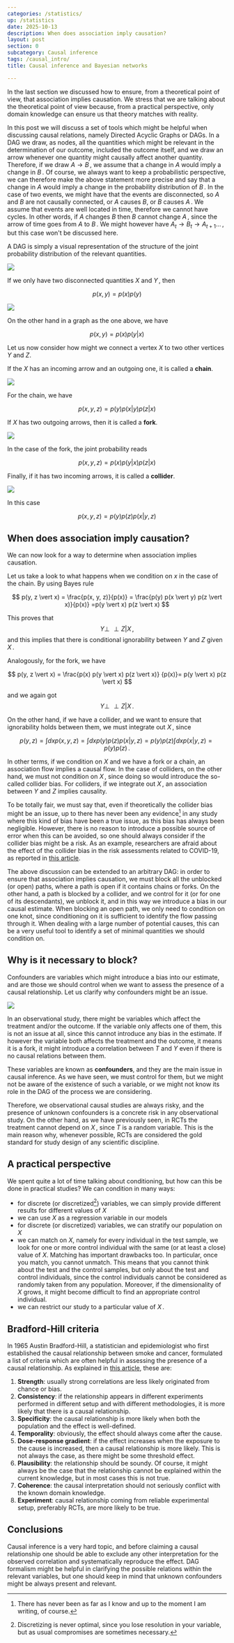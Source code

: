 ```yaml
---
categories: /statistics/
up: /statistics
date: 2025-10-13
description: When does association imply causation?
layout: post
section: 0
subcategory: Causal inference
tags: /causal_intro/
title: Causal inference and Bayesian networks

---
```





In the last section we discussed how to ensure, from a theoretical
point of view, that association implies causation.
We stress that we are talking about the theoretical point of view
because, from a practical perspective, only domain knowledge
can ensure us that theory matches with reality.

In this post we will discuss a set of tools which might be helpful
when discussing causal relations, namely Directed Acyclic Graphs or DAGs.
In a DAG we draw, as nodes, all the quantities which might
be relevant in the determination of our outcome, included the outcome
itself, and we draw an arrow whenever one quantity might causally affect another
quantity. Therefore, if we draw $A \rightarrow B\,,$
we assume that a change in $A$ would imply a change in $B\,.$
Of course, we always want to keep a probabilistic perspective,
we can therefore make the above statement more precise and
say that a change in $A$ would imply a change in the probability
distribution of $B\,.$
In the case of two events, we might have that the events are disconnected,
so $A$ and $B$ are not causally connected, or $A$ causes $B$, or $B$ causes
$A\,.$
We assume that events are well located in time, therefore we cannot have
cycles. In other words, if $A$ changes $B$ then $B$ cannot change $A\,,$
since the arrow of time goes from $A$ to $B\,.$
We might however have $A_t \rightarrow B_t \rightarrow A_{t+1}\dots\,,$
but this case won't be discussed here.

A DAG is simply a visual representation of the structure
of the joint probability distribution of the relevant quantities.

![](/docs/assets/images/statistics/causal_intro/disconnected.webp)

If we only have two disconnected quantities $X$ and $Y\,,$
then

$$
p(x, y) = p(x)p(y)
$$

![](/docs/assets/images/statistics/causal_intro/connected.webp)

On the other hand in a graph as the one above, we have

$$
p(x, y) = p(x) p(y \vert x)
$$

Let us now consider how might we connect a vertex $X$
to two other vertices $Y$ and $Z$. 

If the $X$ has an incoming arrow and an outgoing one, it is called a **chain**.

![](/docs/assets/images/statistics/causal_intro/chain.webp)

For the chain, we have

$$
p(x, y, z) = p(y) p(x \vert y) p(z \vert x)
$$

If $X$ has two outgoing arrows, then it is called a **fork**.

![](/docs/assets/images/statistics/causal_intro/fork.webp)

In the case of the fork, the joint probability reads

$$
p(x, y, z) = p(x) p(y \vert x) p(z \vert x)
$$

Finally, if it has two incoming arrows, it is called a **collider**.

![](/docs/assets/images/statistics/causal_intro/collider.webp)

In this case

$$
p(x, y, z) = p(y) p(z) p(x \vert y, z )
$$

## When does association imply causation?

We can now look for a way to determine when association implies causation.

Let us take a look to what happens when we condition on $x$
in the case of the chain. By using Bayes rule

$$
p(y, z \vert x) = \frac{p(x, y, z)}{p(x)} =
\frac{p(y) p(x \vert y) p(z \vert x)}{p(x)}
=p(y \vert x) p(z \vert x)
$$

This proves that $$ Y \perp\!\!\!\!\perp Z \vert X\,,$$
and this implies that there is conditional ignorability
between $Y$ and $Z$ given $X\,.$

Analogously, for the fork, we have

$$
p(y, z \vert x) =  \frac{p(x)  p(y \vert x) p(z \vert x)} {p(x)}= p(y \vert x) p(z \vert x)
$$

and we again got $$ Y \perp\!\!\!\!\perp Z \vert X\,.$$

On the other hand, if we have a collider, and we want to ensure
that ignorability holds between them, we must integrate
out $X\,,$ since

$$
p(y, z) = \int dx p(x, y, z) = \int dx p(y) p(z) p(x \vert y, z)
=  p(y) p(z) \int dx p(x \vert y, z) = p(y) p(z)\,.
$$

In other terms, if we condition on $X$ and we have a fork or a chain,
an association flow implies a causal flow.
In the case of colliders, on the other hand,
we must not condition on $X\,,$ since doing so would introduce
the so-called collider bias. For colliders, if we integrate out
$X\,,$ an association between $Y$ and $Z$ implies causality.

To be totally fair, we must say that, even if theoretically
the collider bias might be an issue, up to there has never been
any evidence[^1] in any study where this kind of bias have been a true issue,
as this bias has always been negligible.
However, there is no reason to introduce a possible source of error when
this can be avoided, so one should always consider if the collider
bias might be a risk.
As an example, researchers are afraid about the effect of the collider
bias in the risk assessments related to COVID-19,
as reported in [this article](https://www.nature.com/articles/s41467-020-19478-2).

The above discussion can be extended to an arbitrary DAG:
in order to ensure that association implies causation,
we must block all the unblocked (or open) paths, where a path is open if it contains
chains or forks.
On the other hand, a path is blocked by a collider, and we control for it
(or for one of its descendants), we unblock it, and in this way we introduce a bias
in our causal estimate.
When blocking an open path, we only need to condition on one knot,
since conditioning on it is sufficient to identify the flow
passing through it.
When dealing with a large number of potential causes, this can be a very useful
tool to identify a set of minimal quantities we should condition on.

## Why is it necessary to block?

Confounders are variables which might introduce a bias into
our estimate, and are those we should control when we want to assess
the presence of a causal relationship.
Let us clarify why confounders might be an issue.

![](/docs/assets/images/statistics/causal_intro/confounding.webp)

In an observational study, there might be variables which affect the
treatment and/or the outcome.
If the variable only affects one of them, this is not an issue at all,
since this cannot introduce any bias in the estimate.
If however the variable both affects the treatment and the outcome,
it means it is a fork, it might introduce a correlation between
$T$ and $Y$ even if there is no causal relations between them.

These variables are known as **confounders**, and they are the main issue
in causal inference.
As we have seen, we must control for them, but we might not be aware
of the existence of such a variable, or we might not know
its role in the DAG of the process we are considering.

Therefore, we observational causal studies are always risky, and the presence
of unknown confounders is a concrete risk in any observational study.
On the other hand, as we have previously seen, in RCTs the treatment
cannot depend on $X\,,$ since $T$ is a random variable.
This is the main reason why, whenever possible, RCTs are considered the
gold standard for study design of any scientific discipline.

## A practical perspective

We spent quite a lot of time talking about conditioning, but how can this
be done in practical studies?
We can condition in many ways:
- for discrete (or discretized[^2]) variables, we can simply provide different results for different values of $X$
- we can use $X$ as a regression variable in our models
- for discrete (or discretized) variables, we can stratify our population on $X$
- we can match on $X$, namely for every individual in the test sample, we look for one or more control individual with
the same (or at least a close) value of $X$.
Matching has important drawbacks too. In particular, once you match, you cannot unmatch.
This means that you cannot think about the test and the control samples, but only about the test and control individuals, since the control individuals cannot be considered as randomly taken from any population.
Moreover, if the dimensionality of $X$ grows, it might become difficult to find an appropriate control individual.
- we can restrict our study to a particular value of $X\,.$

## Bradford-Hill criteria

In 1965 Austin Bradford-Hill, a statistician and epidemiologist
who first established the causal relationship between smoke and cancer,
formulated a list of criteria which are often helpful in assessing the presence
of a causal relationship. As explained in [this article](https://www.ncbi.nlm.nih.gov/pmc/articles/PMC8206235/), these are:
1. **Strength**: usually strong correlations are less likely originated from chance or bias.
2. **Consistency**: if the relationship appears in different experiments performed in different setup and with different methodologies, it is more likely that there is a causal relationship.
3. **Specificity**: the causal relationship is more likely when both the population and the effect is well-defined.
4. **Temporality**: obviously, the effect should always come after the cause.
5. **Dose-response gradient**: if the effect increases when the exposure to the cause is increased, then a causal relationship is more likely. This is not always the case, as there might be some threshold effect.
6. **Plausibility**: the relationship should be soundy. Of course, it might always be the case that the relationship cannot be explained within the current knowledge, but in most cases this is not true.
7. **Coherence**: the causal interpretation should not seriously conflict with the known domain knowledge. 
8. **Experiment**: causal relationship coming from reliable experimental setup, preferably RCTs, are more likely to be true.

## Conclusions
Causal inference is a very hard topic, and before claiming a causal relationship one should be able to exclude any
other interpretation for the observed correlation and systematically reproduce the effect.
DAG formalism might be helpful in clarifying the possible relations within the relevant
variables, but one should keep in mind that unknown confounders might be always present and relevant.

[^1]: There has never been as far as I know and up to the moment I am writing, of course.
[^2]: Discretizing is never optimal, since you lose resolution in your variable, but as usual compromises are sometimes necessary.
